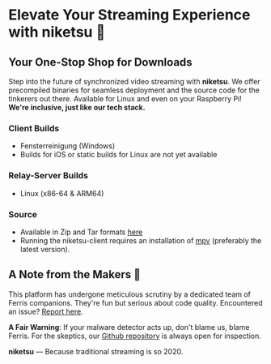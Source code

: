 # Elevate Your Streaming Experience with niketsu 🚀

## Your One-Stop Shop for Downloads

Step into the future of synchronized video streaming with **niketsu**. 
We offer precompiled binaries for seamless deployment and the source code for the tinkerers out there.
Available for Linux and even on your Raspberry Pi! **We're inclusive, just like our tech stack.**

### Client Builds
- Fensterreinigung (Windows)
- Builds for iOS or static builds for Linux are not yet available

### Relay-Server Builds
- Linux (x86-64 & ARM64)

### Source
- Available in Zip and Tar formats [here](https://github.com/sevenautumns/niketsu/releases)
- Running the niketsu-client requires an installation of [mpv](https://mpv.io/) (preferably the latest version).

## A Note from the Makers 📝

This platform has undergone meticulous scrutiny by a dedicated team of Ferris companions.
They're fun but serious about code quality.
Encountered an issue? [Report here](https://github.com/sevenautumns/niketsu/issues). 

**A Fair Warning**: If your malware detector acts up, don't blame us, blame Ferris. For the skeptics, our [Github repository](https://github.com/sevenautumns/niketsu) is always open for inspection.

**niketsu** — Because traditional streaming is so 2020.
